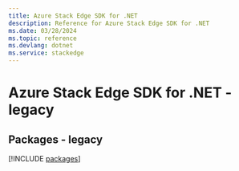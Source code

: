 ```yaml
---
title: Azure Stack Edge SDK for .NET
description: Reference for Azure Stack Edge SDK for .NET
ms.date: 03/28/2024
ms.topic: reference
ms.devlang: dotnet
ms.service: stackedge
---
```

# Azure Stack Edge SDK for .NET - legacy
## Packages - legacy
[!INCLUDE [packages](stack-edge-index.md)]